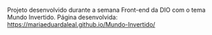 Projeto desenvolvido durante a semana Front-end da DIO com o tema Mundo Invertido.
Página desenvolvida: https://mariaeduardaleal.github.io/Mundo-Invertido/
